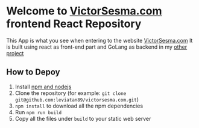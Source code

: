 # Welcome to [VictorSesma.com](https://victorsesma.com/) frontend React Repository

This App is what you see when entering to the website [VictorSesma.com](https://victorsesma.com)
It is built using react as front-end part and GoLang as backend in my [other project](https://github.com/leviatan89/api.victorsesma.com)

## How to Depoy

1. Install [npm and nodejs](https://nodejs.org/en/download/package-manager/)
2. Clone the repository (for example: `git clone git@github.com:leviatan89/victorsesma.com.git`)
3. `npm install` to download all the npm dependencies
4. Run `npm run build`
5. Copy all the files under `build` to your static web server